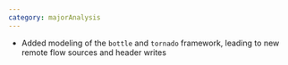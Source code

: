```yaml
---
category: majorAnalysis
---
```

* Added modeling of the `bottle` and `tornado` framework, leading to new remote flow sources and header writes
